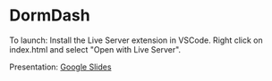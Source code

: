 # DormDash

To launch: Install the Live Server extension in VSCode. Right click on index.html and select "Open with Live Server".

Presentation:
[Google Slides](https://docs.google.com/presentation/d/1jL8SGejfdT713wZJmhXQ1w5ACw1QYRxHnnNyR23egBE/edit?usp=sharing)

